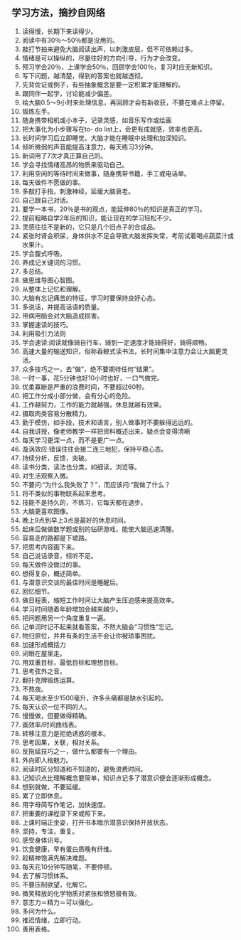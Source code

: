 
## 学习方法，摘抄自网络

1. 读得慢，长期下来读得少。
2. 阅读中有30％～50％都是没用的。
3. 敲打节拍来避免大脑阅读出声，以刺激皮层，但不可依赖过多。
4. 情绪是可以操纵的，尽量往好的方向引导，行为才会改变。
5. 预习学会20％，上课学会50％，回顾学会100％，复习时应无新知识。
6. 写下问题，越清楚，得到的答案也就越透彻。
7. 先背佐证或例子，有些抽象概念是要一定积累才能理解的。
8. 跟同伴一起学，讨论能减少偏差。
9. 给大脑0.5～9小时来处理信息，再回顾才会有新收获，不要在难点上停留。
10. 锻炼左手。
11. 随身携带相机或小本子，记录灵感，如音乐写作或绘画
12. 把大事化为小步骤写在to- do list上，会更有成就感，效率也更高。
13. 长时间学习后立即睡觉，大脑才能在睡眠中处理和加深知识。
14. 倾听微弱的声音能提高注意力，每天练习3分钟。
15. 新词用了7次才真正算自己的。
16. 学会寻找情绪高昂的物质来驱动自己。
17. 利用空闲的等待时间来做事，随身携带书籍，手工或电话单。
18. 每天做件不愿做的事。
19. 多敲打手指，刺激神经，延缓大脑衰老。
20. 自己跟自己对话。
21. 要学一本书，20％是书的观点，能延伸80％的知识是真正的学习。
22. 提前粗略自学2年后的知识，能让现在的学习轻松不少。
23. 灵感往往不是新的，它只是几个旧点子的合成品。
24. 紧张时肾会积尿，身体供水不足会导致大脑发挥失常，考前试着喝点蔬菜汁或水果汁。
25. 学会腹式呼吸。
26. 养成记关键词的习惯。
27. 多总结。
28. 做思维导图心智图。
29. 从整体上记忆和理解。
30. 大脑有忘记痛苦的特征，学习时要保持良好心态。
31. 多说话，并提高话语的质量。
32. 带病用脑会对大脑造成损害。
33. 掌握速读的技巧。
34. 利用吸引力法则
35. 学会速读:阅读就像骑自行车，骑到一定速度才能骑得好，骑得顺畅。
36. 高速大量的输送知识，俗称吞鲸式读书法，长时间集中注意力会让大脑更灵活。
37. 众多技巧之一，去“做”，绝不要期待任何“结果”。
38. 一时一事，花5分钟也好10小时也好，一口气做完。
39. 优柔寡断是严重的浪费时间，不要超过60秒。
40. 把工作分成小部分做，会有分心的危险。
41. 工作越努力，工作的能力就越强，休息就越有效果。
42. 摄取肉类容易分散精力。
43. 勤于模仿，如手段，技术和语言，别人做事时不要躲得远远的。
44. 自我讲授，像老师教学一样把资料概述出来，疑点会变得清晰
45. 每天学习更深一点，而不是更广一点。
46. 漩涡效应:错误往往会接二连三地犯，保持平稳心态。
47. 持续分析，反馈，突破。
48. 读书分类，读法也分类，如细读，浏览等。
49. 对生活观察入微。
50. 不要问:“为什么我失败了？”，而应该问:“我做了什么？
51. 将不类似的事物联系起来思考。
52. 技能不是持久的，不练习，它每天都在退步。
53. 大脑更喜欢图像。
54. 晚上9点到早上3点是最好的休息时间。
55. 起床后做做数学题或别的钻研游戏，能使大脑迅速清醒。
56. 容易走的路都是下坡路。
57. 把思考内容画下来。
58. 自己说话录音，倾听不足。
59. 每天做件没做过的事。
60. 想得复杂，概述简单。
61. 与潜意识交谈的最佳时间是睡醒后。
62. 回忆细节。
63. 做日程表，缩短工作时间让大脑产生压迫感来提高效率。
64. 学习时间随着年龄增加会越来越少。
65. 把问题用另一个角度重复一遍。
66. 记单词时记不起来就看答案，不然大脑会“习惯性”忘记。
67. 物归原位，井井有条的生活不会让你被琐事困扰。
68. 加速形成概括力
69. 闭眼在屋里走。
70. 用双重目标，最低目标和理想目标。
71. 思考弦外之音。
72. 翻扑克牌锻炼运算。
73. 不熬夜。
74. 每天喝水至少1500毫升，许多头痛都是缺水引起的。
75. 每天认识一位不同的人。
76. 慢慢做，但要做得精确。
77. 画效率/时间曲线表。
78. 转移注意力是拒绝诱惑的根本。
79. 思考因果，关联，相对关系。
80. 反拖延技巧之一，做什么都要有一个理由。
81. 外向即人格魅力。
82. 阅读时区分知道和不知道的，避免浪费时间。
83. 记知识点比理解概念要简单，知识点记多了潜意识便会逐渐形成概念。
84. 想到就做，不要延缓。
85. 累了立即休息。
86. 用字母简写作笔记，加快速度。
87. 把重要的课程录下来或照下来。
88. 上课时端正坐姿，打开书本暗示潜意识保持开放状态。
89. 坚持，专注，重复。
90. 感受身体讯号。
91. 饮食健康，早有蛋白质晚有纤维。
92. 趁精神饱满先解决难题。
93. 每天花10分钟写随笔，不要停顿。
94. 去了解习惯体系。
95. 不要压制欲望，化解它。
96. 微笑释放的化学物质对紧张和愤怒极有效。
97. 意志力＝精力＝可以强化。
98. 多问为什么。
99. 推迟情绪，立即行动。
100. 善用表格。